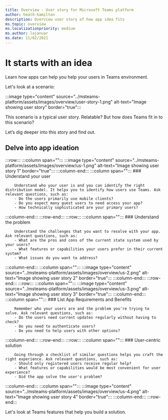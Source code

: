 ```yaml
---
title: Overview - User story for Microsoft Teams platform
author: heath-hamilton
description: Overview user story of how app idea fits 
ms.topic: overview
ms.localizationpriority: medium
ms.author: lajanuar
ms.date: 11/02/2021
---
```

# It starts with an idea

Learn how apps can help you help your users in Teams environment.

Let's look at a scenario:

:::image type="content" source="../msteams-platform/assets/images/overview/user-story-1.png" alt-text="Image showing user story" border="true":::

This scenario is a typical user story. Relatable? But how does Teams fit in to this scenario?

Let’s dig deeper into this story and find out.

## Delve into app ideation

:::row:::
   :::column span="":::
      :::image type="content" source="../msteams-platform/assets/images/overview/us-1.png" alt-text="Image showing user story 1" border="true":::
   :::column-end:::
   :::column span="":::
      ### Understand your user

        Understand who your user is and you can identify the right distribution model. It helps you to identify how users use Teams. Ask relevant questions, such as:
        - Do the users primarily use mobile clients?
        - Do you expect many guest users to need access your app?
        - How technically sophisticated are your primary users?
   :::column-end:::
:::row-end:::
:::row:::
   :::column span="":::
      ### Understand the problem

        Understand the challenges that you want to resolve with your app. Ask relevant questions, such as:
        - What are the pros and cons of the current state system used by your users?
        - What features or capabilities your users prefer in their current system?
        - What issues do you want to address?
   :::column-end:::
   :::column span="":::
       :::image type="content" source="../msteams-platform/assets/images/overview/us-2.png" alt-text="Image showing user story 2" border="true":::
   :::column-end:::
:::row-end:::
:::row:::
   :::column span="":::
      :::image type="content" source="../msteams-platform/assets/images/overview/us-3.png" alt-text="Image showing user story 3" border="true":::
   :::column-end:::
   :::column span="":::
      ### List App Requirements and Benefits

        Remember who your users are and the problem you're trying to solve. Ask relevant questions, such as:
        - Do the users need current updates regularly without having to check?
        - Do you need to authenticate users?
        - Do you need to help users with other options?
   :::column-end:::
:::row-end:::
:::row:::
   :::column span="":::
      ### User-centric solution

        Going through a checklist of similar questions helps you craft the right experience. Ask relevant questions, such as:
        - Should only registered users receive regular help?
        - What features or capabilities would be most convenient for user experience?
        - Did the app solve the user's problem?
   :::column-end:::
   :::column span="":::
       :::image type="content" source="../msteams-platform/assets/images/overview/us-4.png" alt-text="Image showing user story 4" border="true":::
   :::column-end:::
:::row-end:::

Let's look at Teams features that help you build a solution.

